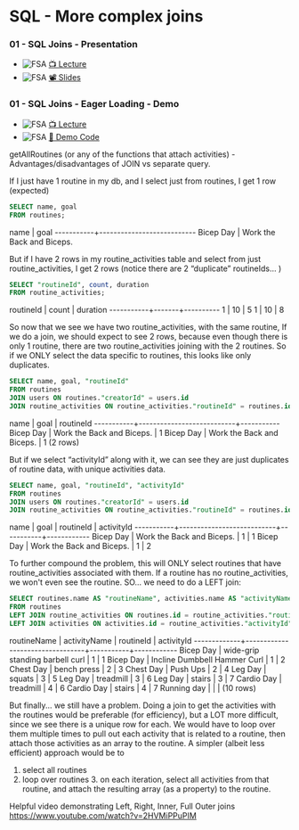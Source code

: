 # SQL - More complex joins

### 01 - SQL Joins - Presentation
- ![FSA](/logo.png) [📺 Lecture](https://www.youtube.com/watch?v=HhzhNKoIMDQ&list=PL76oDfqSFRJ_kqMnF8MePxrMeXq2e8d5Y&index=100)
- ![FSA](/logo.png) [📽 Slides](sql-joins.pdf)

### 01 - SQL Joins - Eager Loading - Demo
- ![FSA](/logo.png) [📺 Lecture](https://www.youtube.com/watch?v=30lRKy-qlOc&list=PL76oDfqSFRJ_kqMnF8MePxrMeXq2e8d5Y&index=101)
- ![FSA](/logo.png) [👾 Demo Code](routines-demo.js)

getAllRoutines (or any of the functions that attach activities) - Advantages/disadvantages of JOIN vs separate query.

If I just have 1 routine in my db, and I select just from routines, I get 1 row (expected)
```sql
SELECT name, goal
FROM routines;
```
   name    |           goal
-----------+---------------------------
 Bicep Day | Work the Back and Biceps.

But if I have 2 rows in my routine_activities table and select from just routine_activities, I get 2 rows (notice there are 2 “duplicate” routineIds… )
```sql
SELECT "routineId", count, duration
FROM routine_activities;
```
 routineId | count | duration
-----------+-------+----------
         1 |    10 |        5
         1 |    10 |        8

So now that we see we have two routine_activities, with the same routine, If we do a join, we should expect to see 2 rows, because even though there is only 1 routine, there are two routine_activities joining with the 2 routines. So if we ONLY select the data specific to routines, this looks like only duplicates.
```sql
SELECT name, goal, "routineId"
FROM routines
JOIN users ON routines."creatorId" = users.id
JOIN routine_activities ON routine_activities."routineId" = routines.id;
```
   name    |           goal            | routineId
-----------+---------------------------+-----------
 Bicep Day | Work the Back and Biceps. |         1
 Bicep Day | Work the Back and Biceps. |         1
(2 rows)


But if we select “activityId” along with it, we can see they are just duplicates of routine data, with unique activities data.
```sql
SELECT name, goal, "routineId", "activityId"
FROM routines
JOIN users ON routines."creatorId" = users.id
JOIN routine_activities ON routine_activities."routineId" = routines.id;
```
   name    |           goal            | routineId | activityId
-----------+---------------------------+-----------+------------
 Bicep Day | Work the Back and Biceps. |         1 |          1
 Bicep Day | Work the Back and Biceps. |         1 |          2

 
 To further compound the problem, this will ONLY select routines that have routine_activities associated with them.  If a routine has no routine_activities, we won't even see the routine. SO... we need to do a LEFT join:
 ```sql
SELECT routines.name AS "routineName", activities.name AS "activityName", "routineId", "activityId"
FROM routines
LEFT JOIN routine_activities ON routines.id = routine_activities."routineId"
LEFT JOIN activities ON activities.id = routine_activities."activityId";
```
 routineName |          activityName           | routineId | activityId
-------------+---------------------------------+-----------+------------
 Bicep Day   | wide-grip standing barbell curl |         1 |          1
 Bicep Day   | Incline Dumbbell Hammer Curl    |         1 |          2
 Chest Day   | bench press                     |         2 |          3
 Chest Day   | Push Ups                        |         2 |          4
 Leg Day     | squats                          |         3 |          5
 Leg Day     | treadmill                       |         3 |          6
 Leg Day     | stairs                          |         3 |          7
 Cardio Day  | treadmill                       |         4 |          6
 Cardio Day  | stairs                          |         4 |          7
 Running day |                                 |           | <!-- No activity, but we still get a routine-->
(10 rows)


But finally... we still have a problem. Doing a join to get the activities with the routines would be preferable (for efficiency), but a LOT more difficult, since we see there is a unique row for each.  We would have to loop over them multiple times to pull out each activity that is related to a routine, then attach those activities as an array to the routine.  A simpler (albeit less efficient) approach would be to
1. select all routines
2. loop over routines
   3. on each iteration, select all activities from that routine, and attach the resulting array (as a property) to the routine.

Helpful video demonstrating Left, Right, Inner, Full Outer joins  https://www.youtube.com/watch?v=2HVMiPPuPIM
